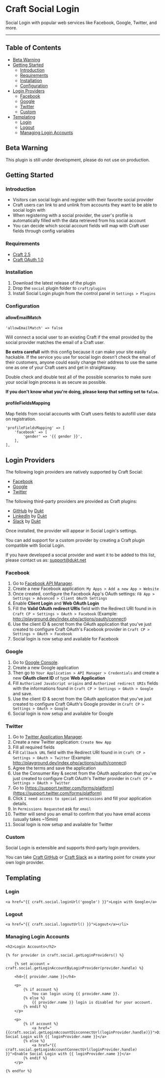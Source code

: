 # Craft Social Login

Social Login with popular web services like Facebook, Google, Twitter, and more.

-------------------------------------------

## Table of Contents

- [Beta Warning](#beta-warning)
- [Getting Started](#getting-started)
    - [Introduction](#introduction)
    - [Requirements](#requirements)
    - [Installation](#installation)
    - [Configuration](#configuration)
- [Login Providers](#login-providers)
    - [Facebook](#facebook)
    - [Google](#google)
    - [Twitter](#twitter)
    - [Custom](#custom)
- [Templating](#templating)
    - [Login](#login)
    - [Logout](#logout)
    - [Managing Login Accounts](#managing-login-accounts)

## Beta Warning

This plugin is still under development, please do not use on production.

## Getting Started

### Introduction

- Visitors can social login and register with their favorite social provider
- Craft users can link to and unlink from accounts they want to be able to social login with
- When registering with a social provider, the user's profile is automatically filled with the data retrieved from his social account
- You can decide which social account fields will map with Craft user fields through config variables

### Requirements

- [Craft 2.5](https://craftcms.com/)
- [Craft OAuth 1.0](https://dukt.net/craft/oauth)

### Installation

1. Download the latest release of the plugin
2. Drop the `social` plugin folder to `craft/plugins`
3. Install Social Login plugin from the control panel in `Settings > Plugins`

### Configuration

#### allowEmailMatch

    'allowEmailMatch' => false

Will connect a social user to an existing Craft if the email provided by the social provider matches the email of a Craft user.

**Be extra carefull** with this config because it can make your site easily hackable.
If the service you use for social login doesn't check the email of their customers, anyone could easily change their address to use the same one as one of your Craft users and get in straightaway.

Double check and double test all of the possible scenarios to make sure your social login process is as secure as possible.

**If you don't know what you're doing, please keep that setting set to `false`.**


#### profileFieldsMapping

Map fields from social accounts with Craft users fields to autofill user data on registration.

    'profileFieldsMapping' => [
        'facebook' => [
            'gender' => '{{ gender }}',
        ],
    ],

## Login Providers

The following login providers are natively supported by Craft Social:

- [Facebook](#facebook)
- [Google](#google)
- [Twitter](#twitter)

The following third-party providers are provided as Craft plugins:

- [GitHub](https://github.com/dukt/craft-github) by [Dukt](https://dukt.net/)
- [LinkedIn](https://github.com/dukt/craft-linkedin) by [Dukt](https://dukt.net/)
- [Slack](https://github.com/dukt/craft-slack) by [Dukt](https://dukt.net/)

Once installed, the provider will appear in Social Login's settings.

You can add support for a custom provider by creating a Craft plugin compatible with Social Login.

If you have developed a social provider and want it to be added to this list, please contact us as: [support@dukt.net](mailto:support@dukt.net)

### Facebook

1. Go to [Facebook API Manager](https://developers.facebook.com/apps).
1. Create a new Facebook application: `My Apps > Add a new App > Website`
1. Once created, configure the Facebook App's OAuth settings: `FB App > Settings > Advanced > Client OAuth Settings`
1. Enable **Client Login** and **Web OAuth Login**
1. Fill the **Valid OAuth redirect URIs** field with the Redirect URI found in in `Craft CP > Settings > OAuth > Facebook` (Example: http://playground.dev/index.php/actions/oauth/connect)
1. Use the client ID & secret from the OAuth application that you've just created to configure Craft OAuth's Facebook provider in `Craft CP > Settings > OAuth > Facebook`
1. Social login is now setup and available for Facebook

### Google

1. Go to [Google Console](https://code.google.com/apis/console/).
1. Create a new Google application
1. Then go to `Your Application > API Manager > Credentials` and create a new **OAuth client ID** of type **Web Application**
1. Fill `Authorized JavaScript origins` and `Authorized redirect URIs` fields with the informations found in `Craft CP > Settings > OAuth > Google` and save.
1. Use the client ID & secret from the OAuth application that you've just created to configure Craft OAuth's Google provider in `Craft CP > Settings > OAuth > Google`
1. Social login is now setup and available for Google


### Twitter

1. Go to [Twitter Application Manager](https://dev.twitter.com/apps).
1. Create a new Twitter application: `Create New App`
1. Fill all required fields
1. Fill `Callback URL` field with the Redirect URI found in in `Craft CP > Settings > OAuth > Twitter` (Example: http://playground.dev/index.php/actions/oauth/connect)
1. Agree the terms and save the application
1. Use the Consumer Key & secret from the OAuth application that you've just created to configure Craft OAuth's Twitter provider in `Craft CP > Settings > OAuth > Twitter`
1. Go to [https://support.twitter.com/forms/platform](https://support.twitter.com/forms/platform)
1. Click `I need access to special permissions` and fill your application details.
1. In `Permissions Requested` ask for `email`
1. Twitter will send you an email to confirm that you have email access (usually takes ~15min)
1. Social login is now setup and available for Twitter


### Custom

Social Login is extensible and supports third-party login providers.

You can take [Craft GitHub](https://github.com/dukt/craft-github) or [Craft Slack](https://github.com/dukt/craft-slack) as a starting point for create your own login provider.


## Templating

### Login

    <a href="{{ craft.social.loginUrl('google') }}">Login with Google</a>


### Logout

    <a href="{{ craft.social.logoutUrl() }}">Logout</a></li>

### Managing Login Accounts

    <h2>Login Accounts</h2>

    {% for provider in craft.social.getLoginProviders() %}

        {% set account = craft.social.getLoginAccountByLoginProvider(provider.handle) %}

        <h4>{{ provider.name }}</h4>

        <p>
            {% if account %}
                You can login using {{ provider.name }}.
            {% else %}
                {{ provider.name }} login is disabled for your account.
            {% endif %}
        </p>

        <p>
            {% if account %}
                <a href="{{craft.social.getLoginAccountDisconnectUrl(loginProvider.handle)}}">Disable Social Login with {{ loginProvider.name }}</a>
            {% else %}
                <a href="{{ craft.social.getLoginAccountConnectUrl(loginProvider.handle) }}">Enable Social Login with {{ loginProvider.name }}</a>
            {% endif %}
        </p>

    {% endfor %}